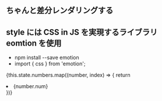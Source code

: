 ## ちゃんと差分レンダリングする

## style には CSS in JS を実現するライブラリ eomtion を使用
- npm install --save emotion
- import { css } from 'emotion';

{this.state.numbers.map((number, index) => { return <li key={index}>{number.num}</li> })}